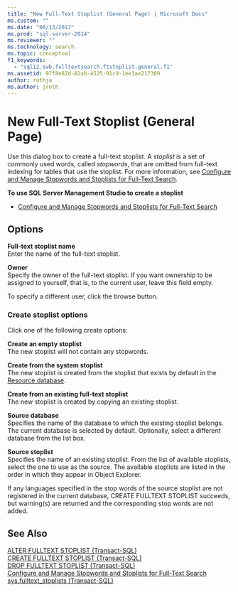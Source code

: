 ```yaml
---
title: "New Full-Text Stoplist (General Page) | Microsoft Docs"
ms.custom: ""
ms.date: "06/13/2017"
ms.prod: "sql-server-2014"
ms.reviewer: ""
ms.technology: search
ms.topic: conceptual
f1_keywords: 
  - "sql12.swb.fulltextsearch.ftstoplist.general.f1"
ms.assetid: 97f8e82d-82ab-4525-91c9-1ee3ae217309
author: rothja
ms.author: jroth
---
```

# New Full-Text Stoplist (General Page)
  Use this dialog box to create a full-text stoplist. A *stoplist* is a set of commonly used words, called *stopwords*, that are omitted from full-text indexing for tables that use the stoplist. For more information, see [Configure and Manage Stopwords and Stoplists for Full-Text Search](../relational-databases/search/full-text-search.md).  
  
 **To use SQL Server Management Studio to create a stoplist**  
  
-   [Configure and Manage Stopwords and Stoplists for Full-Text Search](../relational-databases/search/full-text-search.md)  
  
## Options  
 **Full-text stoplist name**  
 Enter the name of the full-text stoplist.  
  
 **Owner**  
 Specify the owner of the full-text stoplist. If you want ownership to be assigned to yourself, that is, to the current user, leave this field empty.  
  
 To specify a different user, click the browse button.  
  
### Create stoplist options  
 Click one of the following create options:  
  
 **Create an empty stoplist**  
 The new stoplist will not contain any stopwords.  
  
 **Create from the system stoplist**  
 The new stoplist is created from the stoplist that exists by default in the [Resource database](../relational-databases/databases/resource-database.md).  
  
 **Create from an existing full-text stoplist**  
 The new stoplist is created by copying an existing stoplist.  
  
 **Source database**  
 Specifies the name of the database to which the existing stoplist belongs. The current database is selected by default. Optionally, select a different database from the list box.  
  
 **Source stoplist**  
 Specifies the name of an existing stoplist. From the list of available stoplists, select the one to use as the source. The available stoplists are listed in the order in which they appear in Object Explorer.  
  
 If any languages specified in the stop words of the source stoplist are not registered in the current database, CREATE FULLTEXT STOPLIST succeeds, but warning(s) are returned and the corresponding stop words are not added.  
  
## See Also  
 [ALTER FULLTEXT STOPLIST &#40;Transact-SQL&#41;](/sql/t-sql/statements/alter-fulltext-stoplist-transact-sql)   
 [CREATE FULLTEXT STOPLIST &#40;Transact-SQL&#41;](/sql/t-sql/statements/create-fulltext-stoplist-transact-sql)   
 [DROP FULLTEXT STOPLIST &#40;Transact-SQL&#41;](/sql/t-sql/statements/drop-fulltext-stoplist-transact-sql)   
 [Configure and Manage Stopwords and Stoplists for Full-Text Search](../relational-databases/search/full-text-search.md)   
 [sys.fulltext_stoplists &#40;Transact-SQL&#41;](/sql/relational-databases/system-catalog-views/sys-fulltext-stoplists-transact-sql)  
  
  
